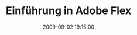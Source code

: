 ---
layout: event
title:  "Einführung in Adobe Flex"
date:   2009-09-02 19:15:00
tags: events
speakers:
 - unknown
location: uni-ka-hs101
---